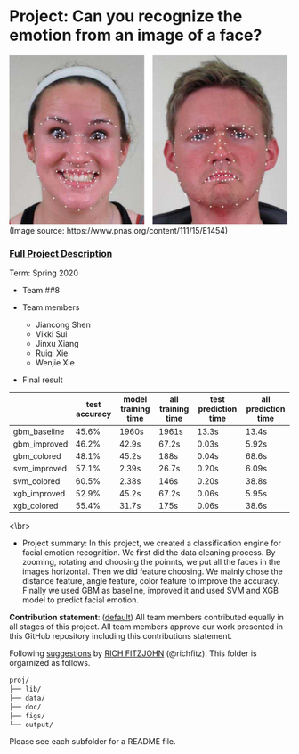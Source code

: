 # Project: Can you recognize the emotion from an image of a face? 
<img src="figs/CE.jpg" alt="Compound Emotions" width="500"/>
(Image source: https://www.pnas.org/content/111/15/E1454)

### [Full Project Description](doc/project3_desc.md)

Term: Spring 2020

+ Team ##8
+ Team members
	+ Jiancong Shen
	+ Vikki Sui
	+ Jinxu Xiang
	+ Ruiqi Xie
	+ Wenjie Xie

+ Final result

|       | test accuracy | model training time | all training time | test prediction time | all prediction time | 
| ------ | ------ | ------ | ------ | ------ | ------ | 
| gbm_baseline | 45.6% | 1960s | 1961s | 13.3s | 13.4s |
| gbm_improved | 46.2% | 42.9s | 67.2s | 0.03s | 5.92s | 
| gbm_colored | 48.1% | 45.2s | 188s | 0.04s | 68.6s |
| svm_improved | 57.1% | 2.39s | 26.7s | 0.20s | 6.09s |
| svm_colored | 60.5% | 2.38s | 146s | 0.20s | 38.8s |
| xgb_improved | 52.9% | 45.2s | 67.2s | 0.06s | 5.95s |
| xgb_colored | 55.4% | 31.7s | 175s | 0.06s | 38.6s |

<\br>

+ Project summary: In this project, we created a classification engine for facial emotion recognition. We first did the data cleaning process. By zooming, rotating and choosing the poinnts, we put all the faces in the images horizontal. Then we did feature choosing.
We mainly chose the distance feature, angle feature, color feature to improve the accuracy. Finally we used GBM as baseline, improved it and used SVM and XGB model to predict facial emotion. 
	
**Contribution statement**: ([default](doc/a_note_on_contributions.md)) All team members contributed equally in all stages of this project. All team members approve our work presented in this GitHub repository including this contributions statement. 

Following [suggestions](http://nicercode.github.io/blog/2013-04-05-projects/) by [RICH FITZJOHN](http://nicercode.github.io/about/#Team) (@richfitz). This folder is orgarnized as follows.

```
proj/
├── lib/
├── data/
├── doc/
├── figs/
└── output/
```

Please see each subfolder for a README file.
